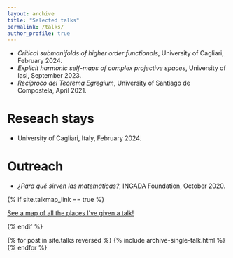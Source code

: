 ```yaml
---
layout: archive
title: "Selected talks"
permalink: /talks/
author_profile: true
---
```


- _Critical submanifolds of higher order functionals_, University of Cagliari, February 2024.
- _Explicit harmonic self-maps of complex projective spaces_, University of Iasi, September 2023.
- _Recíproco del Teorema Egregium_, University of Santiago de Compostela, April 2021.

Reseach stays
======

- University of Cagliari, Italy, February 2024.

Outreach
======

- _¿Para qué sirven las matemáticas?_, INGADA Foundation, October 2020.

{% if site.talkmap_link == true %}

<p style="text-decoration:underline;"><a href="/talkmap.html">See a map of all the places I've given a talk!</a></p>

{% endif %}

{% for post in site.talks reversed %}
  {% include archive-single-talk.html %}
{% endfor %}

